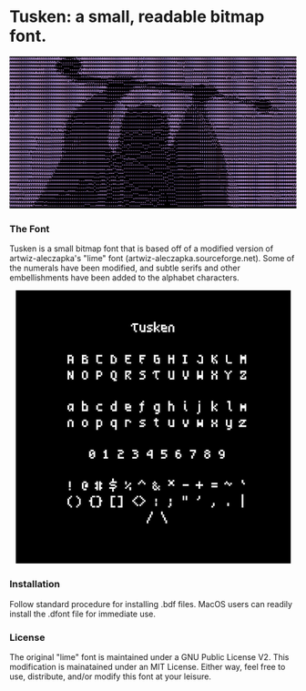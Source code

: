 # Tusken: a small, readable bitmap font.
<p align="center">
<img src="Raider.png">
</p>

### The Font

Tusken is a small bitmap font that is based off of a modified version of artwiz-aleczapka's "lime" font (artwiz-aleczapka.sourceforge.net). Some of the numerals have been modified, and subtle serifs and other embellishments have been added to the alphabet characters.

<p align="center">
<img src="repertoire.png">
</p> 

### Installation

Follow standard procedure for installing .bdf files. MacOS users can readily install the .dfont file for immediate use. 

### License

The original "lime" font is maintained under a GNU Public License V2. This modification is mainatained under an MIT License. Either way, feel free to use, distribute, and/or modify this font at your leisure. 


